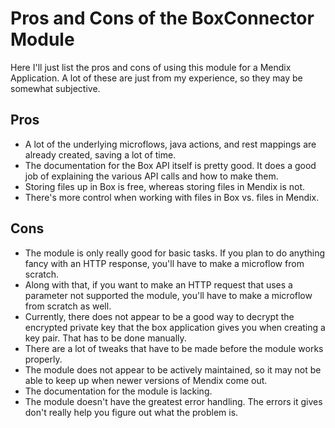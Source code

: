 # Pros and Cons of the BoxConnector Module

Here I'll just list the pros and cons of using this module for a Mendix Application. A lot of these are just from my experience, so they may be somewhat subjective.

## Pros

* A lot of the underlying microflows, java actions, and rest mappings are already created, saving a lot of time.
* The documentation for the Box API itself is pretty good. It does a good job of explaining the various API calls and how to make them.
* Storing files up in Box is free, whereas storing files in Mendix is not.
* There's more control when working with files in Box vs. files in Mendix.

## Cons

* The module is only really good for basic tasks. If you plan to do anything fancy with an HTTP response, you'll have to make a microflow from scratch.
* Along with that, if you want to make an HTTP request that uses a parameter not supported the module, you'll have to make a microflow from scratch as well.
* Currently, there does not appear to be a good way to decrypt the encrypted private key that the box application gives you when creating a key pair. That has to be done manually.
* There are a lot of tweaks that have to be made before the module works properly.
* The module does not appear to be actively maintained, so it may not be able to keep up when newer versions of Mendix come out.
* The documentation for the module is lacking.
* The module doesn't have the greatest error handling. The errors it gives don't really help you figure out what the problem is.
